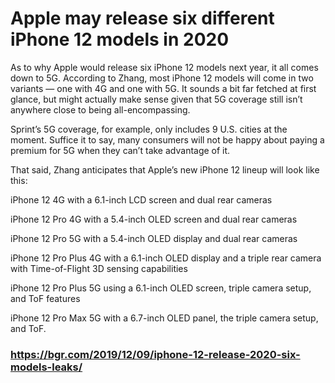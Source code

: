 # Apple may release six different iPhone 12 models in 2020

As to why Apple would release six iPhone 12 models next year, it all comes down to 5G. According to Zhang, most iPhone 12 models will come in two variants — one with 4G and one with 5G. It sounds a bit far fetched at first glance, but might actually make sense given that 5G coverage still isn’t anywhere close to being all-encompassing.

Sprint’s 5G coverage, for example, only includes 9 U.S. cities at the moment. Suffice it to say, many consumers will not be happy about paying a premium for 5G when they can’t take advantage of it.

That said, Zhang anticipates that Apple’s new iPhone 12 lineup will look like this:


iPhone 12 4G with a 6.1-inch LCD screen and dual rear cameras

iPhone 12 Pro 4G with a 5.4-inch OLED screen and dual rear cameras

iPhone 12 Pro 5G with a 5.4-inch OLED display and dual rear cameras

iPhone 12 Pro Plus 4G with a 6.1-inch OLED display and a triple rear camera with Time-of-Flight 3D sensing capabilities

iPhone 12 Pro Plus 5G using a 6.1-inch OLED screen, triple camera setup, and ToF features

iPhone 12 Pro Max 5G with a 6.7-inch OLED panel, the triple camera setup, and ToF.

### https://bgr.com/2019/12/09/iphone-12-release-2020-six-models-leaks/
